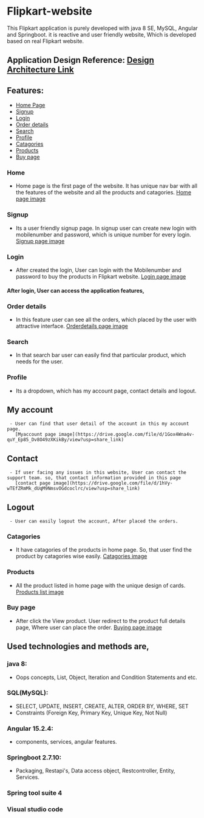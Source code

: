 # Flipkart-website

This Flipkart application is purely developed with java 8 SE, MySQL, Angular and Springboot. it is reactive and user friendly website, Which is developed based on real Flipkart website.

## Application Design Reference: [Design Architecture Link](https://drive.google.com/file/d/1Se2Ps2GRe72UTQQCJyXm8qwxw2i-IR1k/view?usp=share_link)

## Features:
   - [Home Page](#home)
   - [Signup](#create_account)
   - [Login](#login)
   - [Order details](#order)
   - [Search](#search)
   - [Profile](#profile)
   - [Catagories](#cata)
   - [Products](#product)
   - [Buy page](#buy)
   
### Home <a name = "home"></a>
   - Home page is the first page of the website. It has unique nav bar with all the features of the website and all the products and catagories.
     [Home page image](https://drive.google.com/file/d/1FJ2BN3c2nfJHXrVbI0k8X0f58VSRP12l/view?usp=share_link)
### Signup <a name = "create_account"></a>
   - Its a user friendly signup page. In signup user can create new login with mobilenumber and password, which is unique number for every login.
     [Signup page image](https://drive.google.com/file/d/1tLz3xUXhLiKsluA0843II32G3GYzFX6M/view?usp=share_link)
### Login <a name = "login"></a>
   - After created the login, User can login with the Mobilenumber and password to buy the products in Flipkart website.
     [Login page image](https://drive.google.com/file/d/1zyN1NIQj5UF6FJCMyxr2DL0jbOoMFgMj/view?usp=share_link)
        
#### After login, User can access the application features,

### Order details <a name = "order"></a>
   - In this feature user can see all the orders, which placed by the user with attractive interface.
     [Orderdetails page image](https://drive.google.com/file/d/1RUiuvQ7p7F9mTRPdL9La2YLLgufhB-2T/view?usp=share_link)
### Search <a name = "search"></a>
   - In that search bar user can easily find that particular product, which needs for the user.
### Profile <a name = "profile"></a>
   - Its a dropdown, which has my account page, contact details and logout.
   ## My account
     - User can find that user detail of the account in this my account page.
       [Myaccount page image](https://drive.google.com/file/d/1Gox4Wna4v-quY_Ep85_Dv8O49zXKikBy/view?usp=share_link)
   ## Contact
     - If user facing any issues in this website, User can contact the support team. so, that contact information provided in this page
       [contact page image](https://drive.google.com/file/d/1hVy-wTEfZRmMk_dUqM9NmsvOGdcoclrc/view?usp=share_link)
   ## Logout
     - User can easily logout the account, After placed the orders.
### Catagories <a name = "cata"></a>
   - It have catagories of the products in home page. So, that user find the product by catagories wise easily. 
     [Catagories image](https://drive.google.com/file/d/1XtPNo996XC1vU8vBhv2ft7r-hZOcGU9y/view?usp=share_link)
### Products <a name = "product"></a>
   - All the product listed in home page with the unique design of cards. 
     [Products list image](https://drive.google.com/file/d/1GWGH_tHYGiCSAS5IdTIse2iTSPVfTfn5/view?usp=share_link)
### Buy page <a name = "buy"></a>
   - After click the View product. User redirect to the product full details page, Where user can place the order.
     [Buying page image](https://drive.google.com/file/d/1z2Byk89EW-jeQoBRTBjDphlVvol62KCv/view?usp=share_link)

## Used technologies and methods are,
### java 8: 
   - Oops concepts, List, Object, Iteration and Condition Statements and etc. 
### SQL(MySQL): 
   - SELECT, UPDATE, INSERT, CREATE, ALTER, ORDER BY, WHERE, SET
   - Constraints (Foreign Key, Primary Key, Unique Key, Not Null)
### Angular 15.2.4:
   - components, services, angular features.
### Springboot 2.7.10:
   - Packaging, Restapi's, Data access object, Restcontroller, Entity, Services.
### Spring tool suite 4
### Visual studio code
